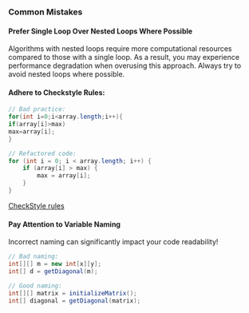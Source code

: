 ### Common Mistakes

#### Prefer Single Loop Over Nested Loops Where Possible
Algorithms with nested loops require more computational resources compared to those with a single loop. As a result, you may experience performance degradation when overusing this approach. Always try to avoid nested loops where possible.

#### Adhere to Checkstyle Rules:
```java
// Bad practice:
for(int i=0;i<array.length;i++){
if(array[i]>max)
max=array[i];
}

// Refactored code:
for (int i = 0; i < array.length; i++) {
    if (array[i] > max) {
        max = array[i];
    }
}
```
[CheckStyle rules](https://google.github.io/styleguide/javaguide.html)

#### Pay Attention to Variable Naming
Incorrect naming can significantly impact your code readability!
```java
// Bad naming:
int[][] m = new int[x][y];
int[] d = getDiagonal(m);

// Good naming:
int[][] matrix = initializeMatrix();
int[] diagonal = getDiagonal(matrix);
```
